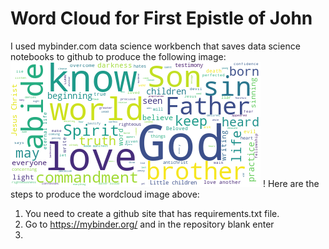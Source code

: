 # Word Cloud for First Epistle of John
I used mybinder.com data science workbench that saves data science notebooks to github to produce the following image: 
![alt text](1john-wordcloud.png?raw=true)
!
Here are the steps to produce the wordcloud image above: 
1. You need to create a github site that has requirements.txt file. 
2. Go to https://mybinder.org/ and in the repository blank enter
3. 



